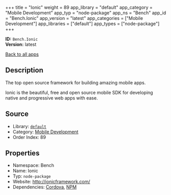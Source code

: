 ﻿+++
title = "Ionic"
weight = 89
app_library = "default"
app_category = "Mobile Development"
app_typ = "node-package"
app_ns = "Bench"
app_id = "Bench.Ionic"
app_version = "latest"
app_categories = ["Mobile Development"]
app_libraries = ["default"]
app_types = ["node-package"]
+++

**ID:** `Bench.Ionic`  
**Version:** latest  
<!--more-->

[Back to all apps](/apps/)

## Description
The top open source framework for building amazing mobile apps.

Ionic is the beautiful, free and open source mobile SDK for developing native and progressive web apps with ease.

## Source

* Library: [`default`](/app_libraries/default)
* Category: [Mobile Development](/app_categories/mobile-development)
* Order Index: 89

## Properties

* Namespace: Bench
* Name: Ionic
* Typ: `node-package`
* Website: <http://ionicframework.com/>
* Dependencies: [Cordova](/apps/Bench.Cordova), [NPM](/apps/Bench.Npm)

